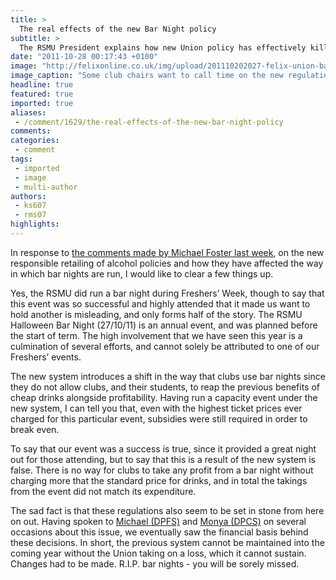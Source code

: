 ```yaml
---
title: >
  The real effects of the new Bar Night policy
subtitle: >
  The RSMU President explains how new Union policy has effectively killed bar nights
date: "2011-10-28 00:17:43 +0100"
image: "http://felixonline.co.uk/img/upload/201110202027-felix-union-bar.jpg"
image_caption: "Some club chairs want to call time on the new regulations"
headline: true
featured: true
imported: true
aliases:
 - /comment/1629/the-real-effects-of-the-new-bar-night-policy
comments:
categories:
 - comment
tags:
 - imported
 - image
 - multi-author
authors:
 - ks607
 - rms07
highlights:
---
```


In response to [the comments made by Michael Foster last week](http://felixonline.co.uk/news/1555/club-chairs-lukewarm-over-bar-nights/), on the new responsible retailing of alcohol policies and how they have affected the way in which bar nights are run, I would like to clear a few things up.

Yes, the RSMU did run a bar night during Freshers’ Week, though to say that this event was so successful and highly attended that it made us want to hold another is misleading, and only forms half of the story. The RSMU Halloween Bar Night (27/10/11) is an annual event, and was planned before the start of term. The high involvement that we have seen this year is a culmination of several efforts, and cannot solely be attributed to one of our Freshers’ events.

The new system introduces a shift in the way that clubs use bar nights since they do not allow clubs, and their students, to reap the previous benefits of cheap drinks alongside profitability. Having run a capacity event under the new system, I can tell you that, even with the highest ticket prices ever charged for this particular event, subsidies were still required in order to break even.

To say that our event was a success is true, since it provided a great night out for those attending, but to say that this is a result of the new system is false. There is no way for clubs to take any profit from a bar night without charging more that the standard price for drinks, and in total the takings from the event did not match its expenditure.

The sad fact is that these regulations also seem to be set in stone from here on out. Having spoken to [Michael (DPFS)](http://www.union.ic.ac.uk/blogs/category/sabbs/dpfs/) and [Monya (DPCS)](http://www.union.ic.ac.uk/blogs/category/sabbs/dpcs/) on several occasions about this issue, we eventually saw the financial basis behind these decisions. In short, the previous system cannot be maintained into the coming year without the Union taking on a loss, which it cannot sustain. Changes had to be made.
 R.I.P. bar nights - you will be sorely missed.
